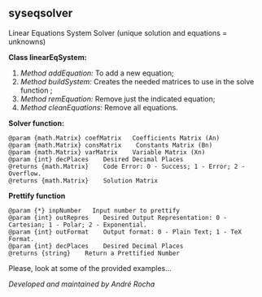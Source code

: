 

## **syseqsolver**

Linear Equations System Solver (unique solution and equations = unknowns)

**Class linearEqSystem:**

 1. *Method addEquation:* To add a new equation;
 2. *Method buildSystem:* Creates the needed matrices to use in the solve function ;
 3. *Method remEquation:* Remove just the indicated equation;
 4. *Method cleanEquations:* Remove all equations.

**Solver function:**

    @param {math.Matrix} coefMatrix   Coefficients Matrix (An)
    @param {math.Matrix} consMatrix    Constants Matrix (Bn)
    @param {math.Matrix} varMatrix    Variable Matrix (Xn)
    @param {int} decPlaces    Desired Decimal Places
    @returns {math.Matrix}    Code Error: 0 - Success; 1 - Error; 2 - Overflow.
    @returns {math.Matrix}    Solution Matrix



**Prettify function**

    @param {*} inpNumber   Input number to prettify
    @param {int} outRepres    Desired Output Representation: 0 - Cartesian; 1 - Polar; 2 - Exponential.
    @param {int} outFormat    Output format: 0 - Plain Text; 1 - TeX Format.
    @param {int} decPlaces    Desired Decimal Places
    @returns {string}    Return a Prettified Number


Please, look at some of the provided examples...


*Developed and maintained by André Rocha*
